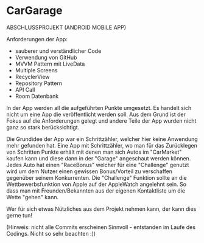 # CarGarage


ABSCHLUSSPROJEKT (ANDROID MOBILE APP)


Anforderungen der App:
- sauberer und verständlicher Code
- Verwendung von GitHub
- MVVM Pattern mit LiveData
- Multiple Screens
- RecyclerView
- Repository Pattern
- API Call
- Room Datenbank


In der App werden all die aufgeführten Punkte umgesetzt.
Es handelt sich nicht um eine App die veröffentlicht werden soll.
Aus dem Grund ist der Fokus auf die Anforderungen gelegt und andere Teile der
App wurden nicht ganz so stark berücksichtigt.


Die Grundidee der App war ein Schrittzähler, welcher hier keine Anwendung mehr
gefunden hat. Eine App mit Schrittzähler, wo man für das Zurücklegen
von Schritten Punkte erhält mit denen man sich Autos im "CarMarket" kaufen
kann und diese dann in der "Garage" angeschaut werden können.
Jedes Auto hat einen "RaceBonus" welcher für eine "Challenge"
genutzt wird um dem Nutzer einen gewissen Bonus/Vorteil zu verschaffen
gegenüber seinem Konkurrenten. 
Die "Challenge" Funktion sollte an die Wettbewerbsfunktion von Apple auf
der AppleWatch angelehnt sein. So dass man mit Freunden/Bekannten aus
der eigenen Kontaktliste um die Wette "gehen" kann.


Wer für sich etwas Nützliches aus dem Projekt nehmen kann, der kann dies gerne tun!

(Hinweis: nicht alle Commits erscheinen Sinnvoll - entstanden im Laufe des Codings. Nicht so sehr beachten :))
